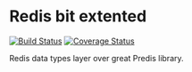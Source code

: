 Redis bit extented
=====
[![Build Status](https://travis-ci.org/wotek/redis.png?branch=master)](https://travis-ci.org/wotek/redis)
[![Coverage Status](https://coveralls.io/repos/wotek/redis/badge.png?branch=master)](https://coveralls.io/r/wotek/redis?branch=master)

Redis data types layer over great Predis library.
